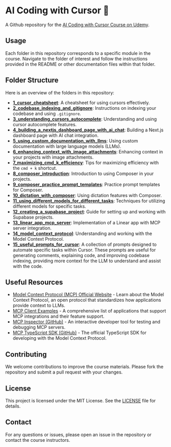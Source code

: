 # AI Coding with Cursor 🚀

A Github repository for the [AI Coding with Cursor Course on Udemy](https://www.udemy.com/course/ai-coding-with-cursor/).

## Usage

Each folder in this repository corresponds to a specific module in the course. Navigate to the folder of interest and follow the instructions provided in the README or other documentation files within that folder.

## Folder Structure

Here is an overview of the folders in this repository:

- [**1_cursor_cheatsheet**](./1_cursor_cheatsheet): A cheatsheet for using cursors effectively.
- [**2_codebase_indexing_and_gitignore**](./2_codebase_indexing_and_gitignore): Instructions on indexing your codebase and using `.gitignore`.
- [**3_understanding_cursors_autocomplete**](./3_understanding_cursors_autocomplete): Understanding and using cursor autocomplete features.
- [**4_building_a_nextjs_dashboard_page_with_ai_chat**](./4_building_a_nextjs_dashboard_page_with_ai_chat): Building a Next.js dashboard page with AI chat integration.
- [**5_using_custom_documentation_with_llms**](./5_using_custom_documentation_with_llms): Using custom documentation with large language models (LLMs).
- [**6_enhancing_context_with_image_attachments**](./6_enhancing_context_with_image_attachments): Enhancing context in your projects with image attachments.
- [**7_maximizing_cmd_k_efficiency**](./7_maximizing_cmd_k_efficiency): Tips for maximizing efficiency with the `cmd + k` shortcut.
- [**8_composer_introduction**](./8_composer_introduction): Introduction to using Composer in your projects.
- [**9_composer_practice_prompt_templates**](./9_composer_practice_prompt_templates): Practice prompt templates for Composer.
- [**10_dictation_with_composer**](./10_dictation_with_composer): Using dictation features with Composer.
- [**11_using_different_models_for_different_tasks**](./11_using_different_models_for_different_tasks): Techniques for utilizing different models for specific tasks.
- [**12_creating_a_supabase_project**](./12_creating_a_supabase_project): Guide for setting up and working with Supabase projects.
- [**13_linear_app_mcp_server**](./13_linear_app_mcp_server): Implementation of a Linear app with MCP server integration.
- [**14_model_context_protocol**](./14_model_context_protocol): Understanding and working with the Model Context Protocol.
- [**15_useful_prompts_for_cursor**](./15_useful_prompts_for_cursor): A collection of prompts designed to automate specific tasks within Cursor. These prompts are useful for generating comments, explaining code, and improving codebase indexing, providing more context for the LLM to understand and assist with the code.

## Useful Resources

- [Model Context Protocol (MCP) Official Website](https://modelcontextprotocol.io/) - Learn about the Model Context Protocol, an open protocol that standardizes how applications provide context to LLMs.
- [MCP Client Examples](https://modelcontextprotocol.io/llms-full.txt) - A comprehensive list of applications that support MCP integrations and their feature support.
- [MCP Inspector (GitHub)](https://github.com/modelcontextprotocol/inspector) - An interactive developer tool for testing and debugging MCP servers.
- [MCP TypeScript SDK (GitHub)](https://github.com/modelcontextprotocol/typescript-sdk) - The official TypeScript SDK for developing with the Model Context Protocol.

## Contributing

We welcome contributions to improve the course materials. Please fork the repository and submit a pull request with your changes.

## License

This project is licensed under the MIT License. See the [LICENSE](LICENSE) file for details.

## Contact

For any questions or issues, please open an issue in the repository or contact the course instructors.
